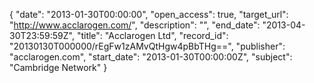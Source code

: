 {
  "date": "2013-01-30T00:00:00", 
  "open_access": true, 
  "target_url": "http://www.acclarogen.com/", 
  "description": "", 
  "end_date": "2013-04-30T23:59:59Z", 
  "title": "Acclarogen Ltd", 
  "record_id": "20130130T000000/rEgFw1zAMvQtHgw4pBbTHg==", 
  "publisher": "acclarogen.com", 
  "start_date": "2013-01-30T00:00:00Z", 
  "subject": "Cambridge Network"
}

